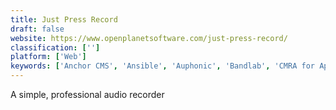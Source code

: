 ```yaml
---
title: Just Press Record
draft: false 
website: https://www.openplanetsoftware.com/just-press-record/
classification: ['']
platform: ['Web']
keywords: ['Anchor CMS', 'Ansible', 'Auphonic', 'Bandlab', 'CMRA for Apple Watch', 'Cezan', 'DashBoard', 'KRISTALIC', 'Kapture', 'Opinion', 'Otter', 'Penman', 'Pono', 'Satellite Eyes', 'Senstone', 'Skyro', 'SwiftScales Vocal Trainer', 'Voicegram by Sayspring', 'liveSite']
---
```

A simple, professional audio recorder